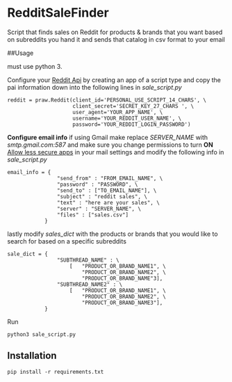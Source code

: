 # RedditSaleFinder
Script that finds sales on Reddit for products & brands that you want based on subreddits you hand it and sends that catalog in csv format to your email

##Usage

must use python 3.


Configure your [Reddit Api](https://www.reddit.com/prefs/apps) by creating an app of a script type and copy the pai information down into the following lines in *sale_script.py*

```
reddit = praw.Reddit(client_id='PERSONAL_USE_SCRIPT_14_CHARS', \
                     client_secret='SECRET_KEY_27_CHARS ', \
                     user_agent='YOUR_APP_NAME', \
                     username='YOUR_REDDIT_USER_NAME', \
                     password='YOUR_REDDIT_LOGIN_PASSWORD')
```

**Configure email info**
if using Gmail make replace *SERVER_NAME* with *smtp.gmail.com:587* and make sure you change permissions to turn **ON** [Allow less secure apps](https://myaccount.google.com/lesssecureapps) in your mail settings and modify the following info in *sale_script.py*
```
email_info = {
				"send_from" : "FROM_EMAIL_NAME", \
				"password" : "PASSWORD", \
				"send_to" : ["TO_EMAIL_NAME"], \
				"subject" : "reddit sales", \
				"text" : "here are your sales", \
				"server" : "SERVER_NAME", \
				"files" : ["sales.csv"]
			}
```
lastly modify *sales_dict* with the products or brands that you would like to search for based on a specific subreddits
```
sale_dict = {
				"SUBTHREAD_NAME" : \
					[	"PRODUCT_OR_BRAND_NAME1", \
						"PRODUCT_OR_BRAND_NAME2", \
						"PRODUCT_OR_BRAND_NAME"3],
				"SUBTHREAD_NAME2" : \
					[	"PRODUCT_OR_BRAND_NAME1", \
						"PRODUCT_OR_BRAND_NAME2", \
						"PRODUCT_OR_BRAND_NAME3"],
			}
```
Run

```
python3 sale_script.py
```

## Installation
```
pip install -r requirements.txt
```


